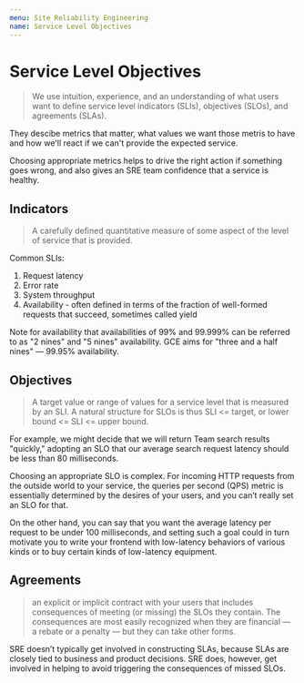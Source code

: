 ```yaml
---
menu: Site Reliability Engineering
name: Service Level Objectives
---
```


# Service Level Objectives

> We use intuition, experience, and an understanding of what users want to define service level indicators (SLIs), objectives (SLOs), and agreements (SLAs).

They descibe metrics that matter, what values we want those metris to have and how we'll react if we can't provide the expected service.

Choosing appropriate metrics helps to drive the right action if something goes wrong, and also gives an SRE team confidence that a service is healthy.

## Indicators

> A carefully defined quantitative measure of some aspect of the level of service that is provided.

Common SLIs:

1. Request latency
2. Error rate
3. System throughput
4. Availability - often defined in terms of the fraction of well-formed requests that succeed, sometimes called yield

Note for availability that availabilities of 99% and 99.999% can be referred to as "2 nines" and "5 nines" availability. GCE aims for "three and a half nines" — 99.95% availability.

## Objectives

> A target value or range of values for a service level that is measured by an SLI. A natural structure for SLOs is thus SLI <= target, or lower bound <= SLI <= upper bound.

For example, we might decide that we will return Team search results "quickly," adopting an SLO that our average search request latency should be less than 80 milliseconds.

Choosing an appropriate SLO is complex. For incoming HTTP requests from the outside world to your service, the queries per second (QPS) metric is essentially determined by the desires of your users, and you can’t really set an SLO for that.

On the other hand, you can say that you want the average latency per request to be under 100 milliseconds, and setting such a goal could in turn motivate you to write your frontend with low-latency behaviors of various kinds or to buy certain kinds of low-latency equipment.

## Agreements

> an explicit or implicit contract with your users that includes consequences of meeting (or missing) the SLOs they contain. The consequences are most easily recognized when they are financial — a rebate or a penalty — but they can take other forms.

SRE doesn’t typically get involved in constructing SLAs, because SLAs are closely tied to business and product decisions. SRE does, however, get involved in helping to avoid triggering the consequences of missed SLOs.
